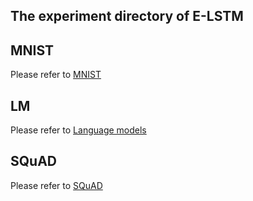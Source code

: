 ## The experiment directory of E-LSTM

## MNIST 
Please refer to [MNIST](./MNIST/)

## LM
Please refer to [Language models](./LM/)

## SQuAD
Please refer to [SQuAD](./SQuAD/)

